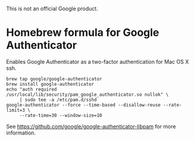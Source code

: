 This is not an official Google product.

# Homebrew formula for Google Authenticator

Enables Google Authenticator as a two-factor authentication
for Mac OS X ssh.

```shell
brew tap google/google-authenticator
brew install google-authenticator
echo "auth required /usr/local/lib/security/pam_google_authenticator.so nullok" \
     | sudo tee -a /etc/pam.d/sshd
google-authenticator --force --time-based --disallow-reuse --rate-limit=3 \
     --rate-time=30 --window-size=10
```

See https://github.com/google/google-authenticator-libpam
for more information.
